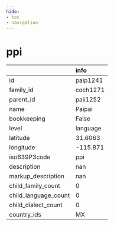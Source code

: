 ```yaml
---
hide:
- toc
- navigation
---
```

# ppi
|                      | info     |
|:---------------------|:---------|
| id                   | paip1241 |
| family_id            | coch1271 |
| parent_id            | paii1252 |
| name                 | Paipai   |
| bookkeeping          | False    |
| level                | language |
| latitude             | 31.6063  |
| longitude            | -115.871 |
| iso639P3code         | ppi      |
| description          | nan      |
| markup_description   | nan      |
| child_family_count   | 0        |
| child_language_count | 0        |
| child_dialect_count  | 0        |
| country_ids          | MX       |